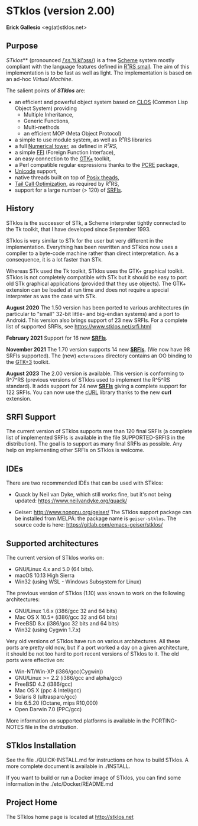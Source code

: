 STklos (version 2.00)
=====================


**Erick Gallesio** <eg(at)stklos.net>


Purpose
-------
*STklos*** (pronounced [/ˈɛs.'ti.kl'ɔss/](https://itinerarium.github.io/phoneme-synthesis/?w=ˈɛs.'ti.kl'ɔss)) is a free [Scheme](http://www.schemers.org) system mostly compliant
with the language features defined in [R⁷RS small](http://www.scheme-reports.org/2015/working-group-1.html). The aim of this implementation
is to be fast as well as light. The implementation is based on an ad-hoc
*Virtual Machine*.


<!-- ***STklos*** can also be compiled as a library and embedded
in an application. -->

The salient points of ***STklos*** are:

-   an efficient and powerful object system based on [CLOS](https://en.wikipedia.org/wiki/Common_Lisp_Object_System) (Common Lisp Object System) providing
    -   Multiple Inheritance,
    -   Generic Functions,
    -   Multi-methods
    -   an efficient MOP (Meta Object Protocol)
-   a simple to use module system, as well as R⁷RS libraries
-   a full [Numerical tower](https://en.wikipedia.org/wiki/Numerical_tower), as defined in *R⁷RS*,
-   a simple [FFI](https://en.wikipedia.org/wiki/Foreign_function_interface) (Foreign Function Interface),
-   an easy connection to the [GTK+](http://www.gtk.org) toolkit,
-   a Perl compatible regular expressions thanks to the [PCRE](http://www.pcre.org) package,
-   [Unicode](https://en.wikipedia.org/wiki/Unicode) support,
-   native threads built on top of [Posix theads](https://en.wikipedia.org/w/index.php?title=Pthreads),
-   [Tail Call Optimization](https://en.wikipedia.org/w/index.php?title=Tail_call), as required by R⁷RS,
-   support for a large number (> 120) of [SRFIs](https://en.wikipedia.org/wiki/Scheme_Requests_for_Implementation).


History
-------

STklos is the successor of STk, a Scheme interpreter tightly connected
to the Tk toolkit, that I have developed since September 1993.

STklos is very similar to STk for the user but very different in the
implementation. Everything has been rewritten and STklos now uses a
compiler to a byte-code machine rather than direct interpretation.
As a consequence, it is a lot faster than STk.

<!-- STklos is also better
designed and should be easily embedded in an application. (This was not
completely the case with STk.) -->

Whereas STk used the Tk toolkit, STklos uses the GTK+ graphical
toolkit. STklos is not completely compatible with STk but it should be
easy to port old STk graphical applications (provided that they use
objects). The GTK+ extension can be loaded at run time and does not
require a special interpreter as was the case with STk.

**August 2020**
The 1.50 version has been ported to various architectures (in
particular to "small" 32-bit little- and big-endian systems)
and a port to Android.  This version also brings support
of 23 new SRFIs. For a complete list of supported SRFIs, see
https://www.stklos.net/srfi.html

**February 2021**
Support for 16 new [**SRFIs**](https://www.stklos.net/srfi.html).

**November 2021**
The 1.70 version supports 14 new [**SRFIs**](https://www.stklos.net/srfi.html).
(We now have 98 SRFIs supported). The (new) `extensions` directory contains
an OO binding to the [GTK+3](https://docs.gtk.org/gtk3/) toolkit.

**August 2023**
The 2.00 version is available. This version is conforming to R^7^RS
(previous versions of STklos used to implement the R^5^RS standard).
It adds support for 24 new [**SRFIs**](https://www.stklos.net/srfi.html) giving a complete
support for 122 SRFIs. You can now use the [cURL](https://curl.se/libcurl/)
library thanks to the new **curl** extension.

SRFI Support
------------

The current version of STklos supports mre than 120 final SRFIs (a
complete list of implemented SRFIs is available in the file
SUPPORTED-SRFIS in the distribution). The goal is to support as many
final SRFIs as possible.  Any help on implementing other SRFIs on
STklos is welcome.

IDEs
----

There are two recommended IDEs that can be used with STklos:

* Quack by Neil van Dyke, which still works fine, but it's not being updated:
  https://www.neilvandyke.org/quack/

* Geiser:
  http://www.nongnu.org/geiser/
  The STklos support package can be installed from MELPA: the package
  name is `geiser-stklos`.
  The source code is here: https://gitlab.com/emacs-geiser/stklos/

Supported architectures
-----------------------

The current version of STklos works on:

- GNU/Linux 4.x and 5.0 (64 bits).
- macOS 10.13 High Sierra
- Win32 (using WSL - Windows Subsystem for Linux)


The previous version of STklos (1.10) was known to work on the following
architectures:

- GNU/Linux 1.6.x (i386/gcc 32 and 64 bits)
- Mac OS X 10.5+ (i386/gcc 32 and 64 bits)
- FreeBSD 8.x (i386/gcc 32 bits and 64 bits)
- Win32 (using Cygwin 1.7.x)

Very old versions of STklos have run on various architectures. All
these ports are pretty old now, but if a port worked a day on a given
architecture, it should be not too hard to port recent versions of
STklos to it. The old ports were effective on:

- Win-NT/Win-XP (i386/gcc(Cygwin))
- GNU/Linux >= 2.2 (i386/gcc and alpha/gcc)
- FreeBSD 4.2 (i386/gcc)
- Mac OS X (ppc & Intel/gcc)
- Solaris 8 (ultrasparc/gcc)
- Irix 6.5.20 (Octane, mips R10,000)
- Open Darwin 7.0 (PPC/gcc)

More information on supported platforms is available in the
PORTING-NOTES file in the distribution.

STklos Installation
-------------------

See the file ./QUICK-INSTALL.md for instructions on how to build STklos. A
more complete document is available in ./INSTALL.

If you want to build or run a Docker image of STklos, you can find some information
in the ./etc/Docker/README.md

Project Home
------------

The STklos home page is located at http://stklos.net
